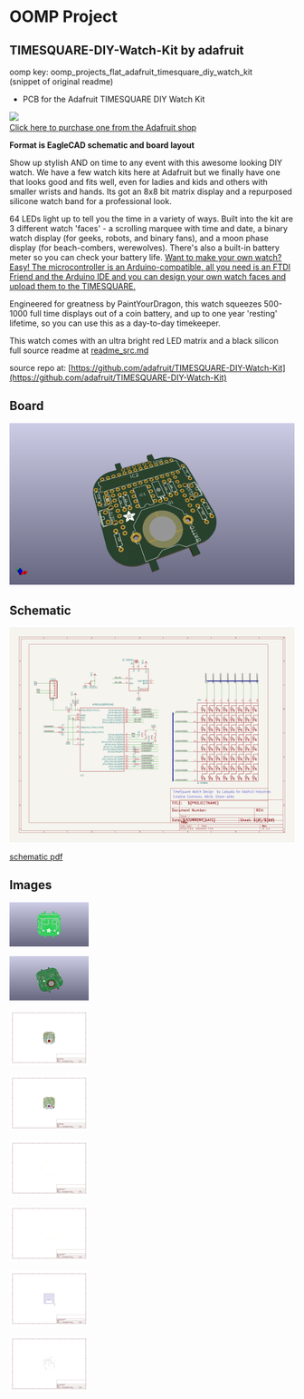 # OOMP Project  
## TIMESQUARE-DIY-Watch-Kit  by adafruit  
  
oomp key: oomp_projects_flat_adafruit_timesquare_diy_watch_kit  
(snippet of original readme)  
  
- PCB for the Adafruit TIMESQUARE DIY Watch Kit   
  
<a href="http://www.adafruit.com/products/1106"><img src="assets/image.jpg?raw=true" width="500px"><br/>Click here to purchase one from the Adafruit shop</a>  
  
__Format is EagleCAD schematic and board layout__  
  
Show up stylish AND on time to any event with this awesome looking DIY watch. We have a few watch kits here at Adafruit but we finally have one that looks good and fits well, even for ladies and kids and others with smaller wrists and hands. Its got an 8x8 bit matrix display and a repurposed silicone watch band for a professional look.  
  
64 LEDs light up to tell you the time in a variety of ways. Built into the kit are 3 different watch 'faces' - a scrolling marquee with time and date, a binary watch display (for geeks, robots, and binary fans), and a moon phase display (for beach-combers, werewolves). There's also a built-in battery meter so you can check your battery life. [Want to make your own watch? Easy! The microcontroller is an Arduino-compatible, all you need is an FTDI Friend and the Arduino IDE and you can design your own watch faces and upload them to the TIMESQUARE.](http://learn.adafruit.com/timesquare-watch-kit/uploading-new-firmware)  
  
Engineered for greatness by PaintYourDragon, this watch squeezes 500-1000 full time displays out of a coin battery, and up to one year 'resting' lifetime, so you can use this as a day-to-day timekeeper.  
  
This watch comes with an ultra bright red LED matrix and a black silicon  
  full source readme at [readme_src.md](readme_src.md)  
  
source repo at: [https://github.com/adafruit/TIMESQUARE-DIY-Watch-Kit](https://github.com/adafruit/TIMESQUARE-DIY-Watch-Kit)  
## Board  
  
[![working_3d.png](working_3d_600.png)](working_3d.png)  
## Schematic  
  
[![working_schematic.png](working_schematic_600.png)](working_schematic.png)  
  
[schematic pdf](working_schematic.pdf)  
## Images  
  
[![working_3D_bottom.png](working_3D_bottom_140.png)](working_3D_bottom.png)  
  
[![working_3D_top.png](working_3D_top_140.png)](working_3D_top.png)  
  
[![working_assembly_page_01.png](working_assembly_page_01_140.png)](working_assembly_page_01.png)  
  
[![working_assembly_page_02.png](working_assembly_page_02_140.png)](working_assembly_page_02.png)  
  
[![working_assembly_page_03.png](working_assembly_page_03_140.png)](working_assembly_page_03.png)  
  
[![working_assembly_page_04.png](working_assembly_page_04_140.png)](working_assembly_page_04.png)  
  
[![working_assembly_page_05.png](working_assembly_page_05_140.png)](working_assembly_page_05.png)  
  
[![working_assembly_page_06.png](working_assembly_page_06_140.png)](working_assembly_page_06.png)  
